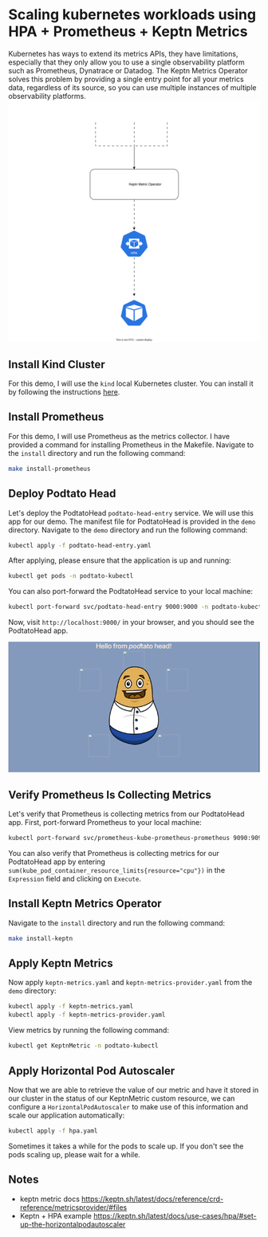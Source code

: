 # Scaling kubernetes workloads using HPA + Prometheus + Keptn Metrics

Kubernetes has ways to extend its metrics APIs, they have limitations, especially that they only allow you to use a single observability platform 
such as Prometheus, Dynatrace or Datadog. The Keptn Metrics Operator solves this problem by providing a
single entry point for all your metrics data, regardless of its source, so you can use multiple instances of multiple observability platforms.
![img.png](assets/kptn-HpA.drawio.svg)
## Install Kind Cluster
For this demo, I will use the `kind` local Kubernetes cluster. You can install it by following the instructions [here](https://kind.sigs.k8s.io/docs/user/quick-start/).

## Install Prometheus
For this demo, I will use Prometheus as the metrics collector. I have provided a command for installing Prometheus in the Makefile. Navigate to the `install` directory and run the following command:
```bash
make install-prometheus
```

## Deploy Podtato Head
Let's deploy the PodtatoHead `podtato-head-entry` service. We will use this app for our demo. The manifest file for PodtatoHead is provided in the `demo` directory. Navigate to the `demo` directory and run the following command:
```bash
kubectl apply -f podtato-head-entry.yaml
```
After applying, please ensure that the application is up and running:
```bash
kubectl get pods -n podtato-kubectl
```
You can also port-forward the PodtatoHead service to your local machine:
```bash
kubectl port-forward svc/podtato-head-entry 9000:9000 -n podtato-kubectl
```
Now, visit `http://localhost:9000/` in your browser, and you should see the PodtatoHead app.

![img.png](assets/img.png)

## Verify Prometheus Is Collecting Metrics
Let's verify that Prometheus is collecting metrics from our PodtatoHead app. First, port-forward Prometheus to your local machine:
```bash
kubectl port-forward svc/prometheus-kube-prometheus-prometheus 9090:9090 -n monitoring
```

You can also verify that Prometheus is collecting metrics for our PodtatoHead app by entering `sum(kube_pod_container_resource_limits{resource="cpu"})` in the `Expression` field and clicking on `Execute`.

## Install Keptn Metrics Operator
Navigate to the `install` directory and run the following command:
```bash
make install-keptn
```

## Apply Keptn Metrics
Now apply `keptn-metrics.yaml` and `keptn-metrics-provider.yaml` from the `demo` directory:
```bash
kubectl apply -f keptn-metrics.yaml
kubectl apply -f keptn-metrics-provider.yaml
```
View metrics by running the following command:
```bash
kubectl get KeptnMetric -n podtato-kubectl 
```

## Apply Horizontal Pod Autoscaler
Now that we are able to retrieve the value of our metric and have it stored in our cluster in the status of our KeptnMetric custom resource, we can configure a `HorizontalPodAutoscaler` to make use of this information and scale our application automatically:
```bash
kubectl apply -f hpa.yaml
```
Sometimes it takes a while for the pods to scale up. If you don't see the pods scaling up, please wait for a while.

## Notes
- keptn metric docs https://keptn.sh/latest/docs/reference/crd-reference/metricsprovider/#files
- Keptn + HPA example https://keptn.sh/latest/docs/use-cases/hpa/#set-up-the-horizontalpodautoscaler

